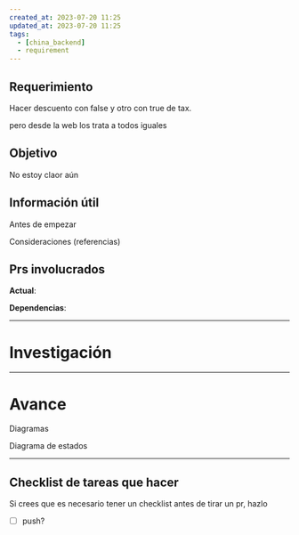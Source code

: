 ```yaml
---
created_at: 2023-07-20 11:25
updated_at: 2023-07-20 11:25
tags:
  - [china_backend]
  - requirement
---
```




## Requerimiento

Hacer descuento con false y otro con true de tax.

pero desde la web los trata a todos iguales

## Objetivo

No estoy claor aún


## Información útil

Antes de empezar

Consideraciones (referencias)

## Prs involucrados

**Actual**:

**Dependencias**:

---
# Investigación



---
# Avance

Diagramas

Diagrama de estados



---
## Checklist de tareas que hacer 

Si crees que es necesario tener un checklist antes de tirar un pr, hazlo

- [ ] push?